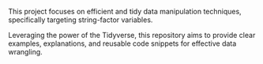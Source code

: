 This project focuses on efficient and tidy data manipulation techniques, specifically targeting string-factor variables. 

Leveraging the power of the Tidyverse, this repository aims to provide clear examples, explanations, and reusable code snippets for effective data wrangling.
